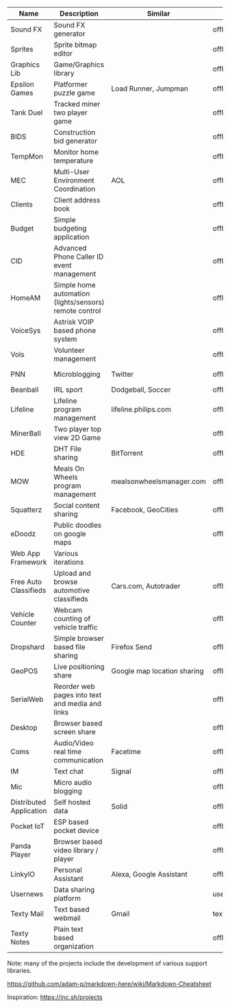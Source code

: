 | Name | Description | Similar | URL | Status |
|---|---|---|---|---|
| Sound FX | Sound FX generator |  | offline | Retired|
| Sprites | Sprite bitmap editor |  | offline | Retired |
| Graphics Lib | Game/Graphics library |  | offline | Retired |
| Epsilon Games | Platformer puzzle game | Load Runner, Jumpman | offline | Retired |
| Tank Duel | Tracked miner two player game | | offline | Retired |
| BIDS | Construction bid generator |  | offline | Paused/Retired |
| TempMon | Monitor home temperature |  | offline | Retired |
| MEC | Multi-User Environment Coordination | AOL | offline | Integrate into future projects |
| Clients | Client address book | | offline | Retired |
| Budget | Simple budgeting application | | offline | Retired |
| CID | Advanced Phone Caller ID event management |  | offline | Retired |
| HomeAM | Simple home automation (lights/sensors) remote control |  | offline | Retired |
| VoiceSys | Astrisk VOIP based phone system | | offline | Retired |
| Vols | Volunteer management | | offline | Retired |
| PNN | Microblogging | Twitter | offline | Integrate into future projects |
| Beanball | IRL sport | Dodgeball, Soccer | offline | Paused |
| Lifeline | Lifeline program management | lifeline.philips.com | offline | Retired |
| MinerBall | Two player top view 2D Game | | offline | Retired |
| HDE | DHT File sharing | BitTorrent | offline | Integrate into future projects |
| MOW | Meals On Wheels program management | mealsonwheelsmanager.com | offline | Retired |
| Squatterz | Social content sharing | Facebook, GeoCities | offline | Integrate into future projects|
| eDoodz | Public doodles on google maps | | offline | Retired |
| Web App Framework | Various iterations | |  | Active |
| Free Auto Classifieds | Upload and browse automotive classifieds | Cars.com, Autotrader | offline | Retired |
| Vehicle Counter | Webcam counting of vehicle traffic | | offline | Retired |
| Dropshard | Simple browser based file sharing | Firefox Send | offline | Integrate into future projects |
| GeoPOS | Live positioning share | Google map location sharing | offline | Paused |
| SerialWeb | Reorder web pages into text and media and links |  | offline | Paused |
| Desktop | Browser based screen share | | offline | Paused |
| Coms | Audio/Video real time communication | Facetime | offline | Paused |
| IM | Text chat | Signal | offline | Paused |
| Mic | Micro audio blogging |  | offline | Paused |
| Distributed Application | Self hosted data | Solid | offline | In Progress |
| Pocket IoT | ESP based pocket device | | offline | In Progress |
| Panda Player | Browser based video library / player |  | offline | Paused |
| LinkyIO | Personal Assistant | Alexa, Google Assistant | offline | In Progress |
| Usernews | Data sharing platform | | usernewsbeta.com | In Progress |
| Texty Mail | Text based webmail | Gmail | textyio.com/mail | In Progress |
| Texty Notes | Plain text based organization | | offline| In Progress |


Note: many of the projects include the development of various support libraries.

https://github.com/adam-p/markdown-here/wiki/Markdown-Cheatsheet

Inspiration: https://inc.sh/projects
